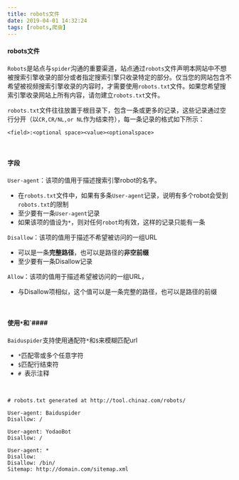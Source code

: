 ```yaml
---
title: robots文件
date: 2019-04-01 14:32:24
tags: [robots,爬虫]
---
```


####  robots文件

`Robots`是站点与`spider`沟通的重要渠道，站点通过`robots`文件声明本网站中不想被搜索引擎收录的部分或者指定搜索引擎只收录特定的部分。仅当您的网站包含不希望被视频搜索引擎收录的内容时，才需要使用`robots.txt`文件。如果您希望搜索引擎收录网站上所有内容，请勿建立`robots.txt`文件。

`robots.txt`文件往往放置于根目录下，包含一条或更多的记录，这些记录通过空行分开（以`CR,CR/NL,or NL`作为结束符），每一条记录的格式如下所示：

```
<field>:<optional space><value><optionalspace>
```

<!--more-->

<br/>



#### 字段

`User-agent`：该项的值用于描述搜索引擎robot的名字。

- 在`robots.txt`文件中，如果有多条`User-agent`记录，说明有多个robot会受到`robots.txt`的限制
- 至少要有一条`User-agent`记录
- 如果该项的值设为`*`，则对任何`robot`均有效，这样的记录只能有一条



`Disallow`：该项的值用于描述不希望被访问的一组URL

- 可以是一条**完整路径**，也可以是路径的**非空前缀**
- 至少要有一条Disallow记录



`Allow`：该项的值用于描述希望被访问的一组URL，

- 与Disallow项相似，这个值可以是一条完整的路径，也可以是路径的前缀



<br/>

#### 使用`*`和`#### 

`Baiduspider`支持使用通配符`*`和`$`来模糊匹配url

- `*`匹配零或多个任意字符
- `$`匹配行结束符
- `# `表示注释

<br/>



```
# robots.txt generated at http://tool.chinaz.com/robots/ 

User-agent: Baiduspider
Disallow: /

User-agent: YodaoBot
Disallow: /

User-agent: *
Disallow: 
Disallow: /bin/
Sitemap: http://domain.com/sitemap.xml
```







